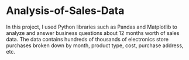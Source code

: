 # Analysis-of-Sales-Data
In this project, I used Python libraries such as Pandas and Matplotlib to analyze and answer business questions about 12 months worth of sales data.
The data contains hundreds of thousands of electronics store purchases broken down by month, product type, cost, purchase address, etc. 
